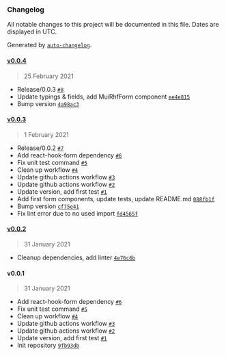 ### Changelog

All notable changes to this project will be documented in this file. Dates are displayed in UTC.

Generated by [`auto-changelog`](https://github.com/CookPete/auto-changelog).

#### [v0.0.4](https://github.com/clement-faure/mui-rhf/compare/v0.0.3...v0.0.4)

> 25 February 2021

- Release/0.0.3 [`#8`](https://github.com/clement-faure/mui-rhf/pull/8)
- Update typings & fields, add MuiRhfForm component [`ee4e815`](https://github.com/clement-faure/mui-rhf/commit/ee4e815a1ab1db8439c32356d225064ce8b3ca3c)
- Bump version [`4a98ac3`](https://github.com/clement-faure/mui-rhf/commit/4a98ac3a3fb63674d5ae6b2de08e1450620167b2)

#### [v0.0.3](https://github.com/clement-faure/mui-rhf/compare/v0.0.2...v0.0.3)

> 1 February 2021

- Release/0.0.2 [`#7`](https://github.com/clement-faure/mui-rhf/pull/7)
- Add react-hook-form dependency [`#6`](https://github.com/clement-faure/mui-rhf/pull/6)
- Fix unit test command [`#5`](https://github.com/clement-faure/mui-rhf/pull/5)
- Clean up workflow [`#4`](https://github.com/clement-faure/mui-rhf/pull/4)
- Update github actions workflow [`#3`](https://github.com/clement-faure/mui-rhf/pull/3)
- Update github actions workflow [`#2`](https://github.com/clement-faure/mui-rhf/pull/2)
- Update version, add first test [`#1`](https://github.com/clement-faure/mui-rhf/pull/1)
- Add first form components, update tests, update README.md [`088fb1f`](https://github.com/clement-faure/mui-rhf/commit/088fb1f4744fc0932c98e34bd96c03456588e625)
- Bump version [`cf75e41`](https://github.com/clement-faure/mui-rhf/commit/cf75e417a4c9b69ec4e10c8af1bb1348cb75d7c7)
- Fix lint error due to no used import [`fd4565f`](https://github.com/clement-faure/mui-rhf/commit/fd4565f1f65741f4b411bf85be9414ad218770a1)

#### [v0.0.2](https://github.com/clement-faure/mui-rhf/compare/v0.0.1...v0.0.2)

> 31 January 2021

- Cleanup dependencies, add linter [`4e76c6b`](https://github.com/clement-faure/mui-rhf/commit/4e76c6b62470ebd4edbeb4773eff26a0b187ac39)

#### v0.0.1

> 31 January 2021

- Add react-hook-form dependency [`#6`](https://github.com/clement-faure/mui-rhf/pull/6)
- Fix unit test command [`#5`](https://github.com/clement-faure/mui-rhf/pull/5)
- Clean up workflow [`#4`](https://github.com/clement-faure/mui-rhf/pull/4)
- Update github actions workflow [`#3`](https://github.com/clement-faure/mui-rhf/pull/3)
- Update github actions workflow [`#2`](https://github.com/clement-faure/mui-rhf/pull/2)
- Update version, add first test [`#1`](https://github.com/clement-faure/mui-rhf/pull/1)
- Init repository [`9fb93db`](https://github.com/clement-faure/mui-rhf/commit/9fb93dbf84948d4e4cacc5098b743e14627885a8)
